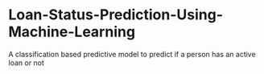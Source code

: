 # Loan-Status-Prediction-Using-Machine-Learning
A classification based predictive model to predict if a person has an active loan or not
